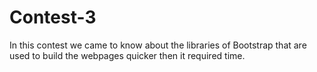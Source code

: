 # Contest-3
In this contest we came to know about the libraries of Bootstrap that are used to build the webpages quicker then it required time.
